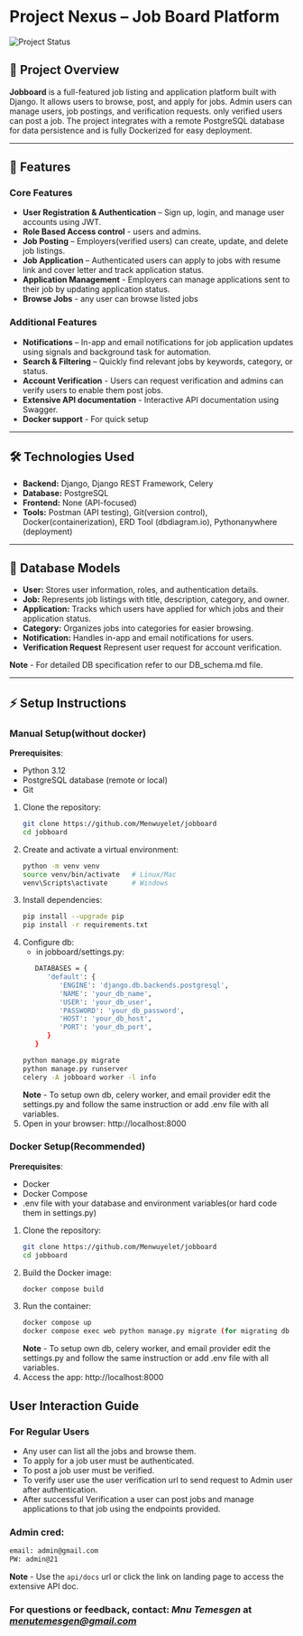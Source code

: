 # Project Nexus – Job Board Platform

![Project Status](https://img.shields.io/badge/status-Completed-green)

## 🚀 Project Overview
**Jobboard** is a full-featured job listing and application platform built with Django. It allows users to browse, post, and apply for jobs. Admin users can manage users, job postings, and verification requests. only verified users can post a job. The project integrates with a remote PostgreSQL database for data persistence and is fully Dockerized for easy deployment.

---

## 📌 Features

### Core Features
- **User Registration & Authentication** – Sign up, login, and manage user accounts using JWT. 
- **Role Based Access control** - users and admins. 
- **Job Posting** – Employers(verified users) can create, update, and delete job listings.  
- **Job Application** – Authenticated users can apply to jobs with resume link and cover letter and track application status.
- **Application Management** - Employers can manage applications sent to their job by updating application status.
- **Browse Jobs** - any user can browse listed jobs

### Additional Features 
- **Notifications** – In-app and email notifications for job application updates using signals and background task for automation.  
- **Search & Filtering** – Quickly find relevant jobs by keywords, category, or status.
- **Account Verification** - Users can request verification and admins can verify users to enable them post jobs.
- **Extensive API documentation** - Interactive API documentation using Swagger.
- **Docker support** - For quick setup 

---

## 🛠 Technologies Used
- **Backend:** Django, Django REST Framework, Celery  
- **Database:** PostgreSQL  
- **Frontend:** None (API-focused)  
- **Tools:** Postman (API testing), Git(version control), Docker(containerization), ERD Tool (dbdiagram.io), Pythonanywhere (deployment)

---

## 📁 Database Models
- **User:** Stores user information, roles, and authentication details.  
- **Job:** Represents job listings with title, description, category, and owner.  
- **Application:** Tracks which users have applied for which jobs and their application status.  
- **Category:** Organizes jobs into categories for easier browsing.  
- **Notification:** Handles in-app and email notifications for users.
- **Verification Request** Represent user request for account verification.

**Note** - For detailed DB specification refer to our DB_schema.md file.

---

## ⚡ Setup Instructions
### Manual Setup(without docker)
**Prerequisites**:
   - Python 3.12
   - PostgreSQL database (remote or local)
   - Git

1. Clone the repository:
   ```bash
   git clone https://github.com/Menwuyelet/jobboard
   cd jobboard
   ```
2. Create and activate a virtual environment:
   ```bash
   python -m venv venv
   source venv/bin/activate   # Linux/Mac
   venv\Scripts\activate      # Windows
   ```
3. Install dependencies:
   ```bash
   pip install --upgrade pip
   pip install -r requirements.txt
   ```
4. Configure db:
   - in jobboard/settings.py:
   ```bash
      DATABASES = {
         'default': {
            'ENGINE': 'django.db.backends.postgresql',
            'NAME': 'your_db_name',
            'USER': 'your_db_user',
            'PASSWORD': 'your_db_password',
            'HOST': 'your_db_host',
            'PORT': 'your_db_port',
         }
      }
   ```
   ```bash
   python manage.py migrate
   python manage.py runserver
   celery -A jobboard worker -l info
   ```
   **Note** - To setup own db, celery worker, and email provider edit the settings.py and follow the same instruction or add .env file with all variables.
5. Open in your browser: http://localhost:8000

### Docker Setup(Recommended)
**Prerequisites**:
   - Docker
   - Docker Compose
   - .env file with your database and environment variables(or hard code them in settings.py)

1. Clone the repository:
   ```bash
   git clone https://github.com/Menwuyelet/jobboard
   cd jobboard
   ```
2. Build the Docker image:
   ```bash
   docker compose build
   ```
3. Run the container:
   ```bash
   docker compose up
   docker compose exec web python manage.py migrate (for migrating db after containers are up)
   ```
   **Note** - To setup own db, celery worker, and email provider edit the settings.py and follow the same instruction or add .env file with all variables.
4. Access the app: http://localhost:8000

## User Interaction Guide
### For Regular Users
   - Any user can list all the jobs and browse them.
   - To apply for a job user must be authenticated.
   - To post a job user must be verified.
   - To verify user use the user verification url to send request to Admin user after authentication.
   - After successful Verification a user can post jobs and manage applications to that job using the endpoints provided.

### Admin cred:
   ```bash
   email: admin@gmail.com
   PW: admin@21
   ```


**Note** - Use the ```api/docs``` url or click the link on landing page to access the extensive API doc.

### For questions or feedback, contact: *Mnu Temesgen* at *menutemesgen@gmail.com*
